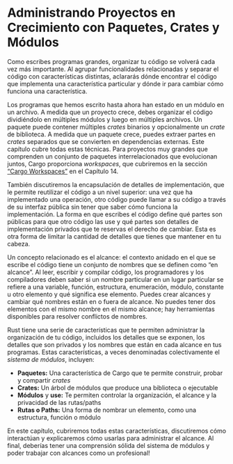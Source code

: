 # Administrando Proyectos en Crecimiento con Paquetes, Crates y Módulos

Como escribes programas grandes, organizar tu código se volverá cada vez más
importante. Al agrupar funcionalidades relacionadas y separar el código con
características distintas, aclararás dónde encontrar el código que implementa
una característica particular y dónde ir para cambiar cómo funciona una
característica.

Los programas que hemos escrito hasta ahora han estado en un módulo en un
archivo. A medida que un proyecto crece, debes organizar el código dividiéndolo
en múltiples módulos y luego en múltiples archivos. Un paquete puede contener
múltiples *crates* binarios y opcionalmente un *crate* de biblioteca. A medida
que un paquete crece, puedes extraer partes en *crates* separados que se
convierten en dependencias externas. Este capítulo cubre todas estas
técnicas. Para proyectos muy grandes que comprenden un conjunto de paquetes
interrelacionados que evolucionan juntos, Cargo proporciona *workspaces*, que
cubriremos en la sección [“Cargo Workspaces”][workspaces]<!-- ignore --> en el
Capítulo 14.

También discutiremos la encapsulación de detalles de implementación, que le
permite reutilizar el código a un nivel superior: una vez que ha implementado
una operación, otro código puede llamar a su código a través de su interfaz
pública sin tener que saber cómo funciona la implementación. La forma en que
escribes el código define qué partes son públicas para que otro código las use
y qué partes son detalles de implementación privados que te reservas el
derecho de cambiar. Esta es otra forma de limitar la cantidad de detalles que
tienes que mantener en tu cabeza.

Un concepto relacionado es el alcance: el contexto anidado en el que se escribe
el código tiene un conjunto de nombres que se definen como “en alcance”. Al
leer, escribir y compilar código, los programadores y los compiladores deben
saber si un nombre particular en un lugar particular se refiere a una variable,
función, estructura, enumeración, módulo, constante u otro elemento y qué
significa ese elemento. Puedes crear alcances y cambiar qué nombres están en o
fuera de alcance. No puedes tener dos elementos con el mismo nombre en el mismo
alcance; hay herramientas disponibles para resolver conflictos de nombres.

Rust tiene una serie de características que te permiten administrar la
organización de tu código, incluidos los detalles que se exponen, los detalles
que son privados y los nombres que están en cada alcance en tus programas. Estas
características, a veces denominadas colectivamente el *sistema de módulos*,
incluyen:

* **Paquetes:** Una característica de Cargo que te permite construir, probar y
  compartir *crates*
* **Crates:** Un árbol de módulos que produce una biblioteca o ejecutable
* **Módulos** y **use:** Te permiten controlar la organización, el alcance y
  la privacidad de las rutas/paths
* **Rutas o Paths:** Una forma de nombrar un elemento, como una estructura, función o
  módulo

En este capítulo, cubriremos todas estas características, discutiremos cómo
interactúan y explicaremos cómo usarlas para administrar el alcance. Al final,
deberías tener una comprensión sólida del sistema de módulos y poder trabajar
con alcances como un profesional!

[workspaces]: ch14-03-cargo-workspaces.html
